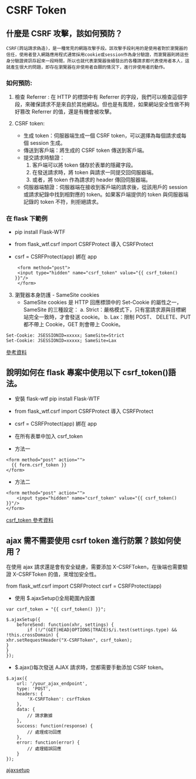 # CSRF Token

## 什麼是 CSRF 攻擊，該如何預防？

    CSRF(跨站請求偽造)，是一種常見的網路攻擊手段。該攻擊手段利用的是使用者對於瀏覽器的信任，使用者登入網路應用程式通常採用cookie或session作為身分驗證，而瀏覽器則將這些身分驗證資訊存起來一段時間，所以也就代表瀏覽器後續發出的各種請求都代表使用者本人，這就產生很大的問題，即存在瀏覽器在非使用者自願的情況下，進行非使用者的動作。

### 如何預防:

1. 檢查 Referrer :
   在 HTTP 的標頭中有 Referrer 的字段，我們可以檢查這個字段，來確保請求不是來自於其他網站。但也是有風險，如果網站安全性做不夠好篡改 Referrer 的值，還是有機會被攻擊。
2. CSRF token:

   - 生成 token：伺服器端生成一個 CSRF token，可以選擇為每個請求或每個 session 生成。
   - 傳送到客戶端：將生成的 CSRF token 傳送到客戶端。
   - 提交請求時驗證：
     1. 客戶端可以將 token 儲存於表單的隱藏字段。
     2. 在發送請求時，將 token 與請求一同提交回伺服器端。
     3. 或者，將 token 作為請求的 header 傳回伺服器端。
   - 伺服器端驗證：伺服器端在接收到客戶端的請求後，從該用戶的 session 或請求紀錄中找到相對應的 token。如果客戶端提供的 token 與伺服器端記錄的 token 不符，則拒絕請求。

### 在 flask 下範例

- pip install Flask-WTF
- from flask_wtf.csrf import CSRFProtect 導入 CSRFProtect
- csrf = CSRFProtect(app) 綁在 app

  ```
   <form method="post">
   <input type="hidden" name="csrf_token" value="{{ csrf_token() }}"/>
   </form>
  ```

3. 瀏覽器本身防護 - SameSite cookies
   - SameSite cookies 是 HTTP 回應標頭中的 Set-Cookie 的屬性之一，
     SameSite 的三種設定：
     a. Strict：嚴格模式下，只有當請求源與目標網站完全一致時，才會發送 cookie。
     b. Lax：限制 POST、 DELETE、PUT 都不帶上 Cookie，GET 則會帶上 Cookie。

```
Set-Cookie: JSESSIONID=xxxxx; SameSite=Strict
Set-Cookie: JSESSIONID=xxxxx; SameSite=Lax
```

[參考資料](https://www.explainthis.io/zh-hant/swe/what-is-csrf)

## 說明如何在 flask 專案中使用以下 csrf_token()語法。

- 安裝 flask-wtf
  pip install Flask-WTF
- from flask_wtf.csrf import CSRFProtect 導入 CSRFProtect
- csrf = CSRFProtect(app) 綁在 app

- 在所有表單中加入 csrf_token

* 方法一

```
<form method="post" action="">
  {{ form.csrf_token }}
</form>
```

- 方法二

```
<form method="post" action="">
    <input type="hidden" name="csrf_token" value="{{ csrf_token() }}"/>
</form>
```

[csrf_token 參考資料](https://blog.51cto.com/u_15707053/5440467)

## ajax 需不需要使用 csrf token 進行防禦？該如何使用？

在使用 ajax 請求還是會有安全疑慮，需要添加 X-CSRFToken，在後端也需要驗證 X-CSRFToken 的值，來增加安全性。

from flask_wtf.csrf import CSRFProtect
csrf = CSRFProtect(app)

- 使用 $.ajaxSetup()全局範圍內設置

```
var csrf_token = "{{ csrf_token() }}";

$.ajaxSetup({
    beforeSend: function(xhr, settings) {
        if (!/^(GET|HEAD|OPTIONS|TRACE)$/i.test(settings.type) && !this.crossDomain) {
xhr.setRequestHeader("X-CSRFToken", csrf_token);
}
}
});
```

- $.ajax()每次發送 AJAX 請求時，您都需要手動添加 CSRF token。

```
$.ajax({
    url: '/your_ajax_endpoint',
    type: 'POST',
    headers: {
        'X-CSRFToken': csrfToken
    },
    data: {
        // 請求數據
    },
    success: function(response) {
        // 處理成功回應
    },
    error: function(error) {
        // 處理錯誤回應
    }
});

```

[ajaxsetup](https://www.jquery123.com/jQuery.ajaxSetup/)
